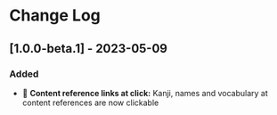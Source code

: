 # Change Log

## [1.0.0-beta.1] - 2023-05-09

### Added

- 📎 **Content reference links at click:** Kanji, names and vocabulary at content references are now clickable
